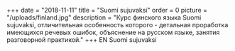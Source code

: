 +++
date = "2018-11-11"
title = "Suomi sujuvaksi"
order = 0
picture = "/uploads/finland.jpg"
description = "Курс финского языка Suomi sujuvaksi, отличительная особенность которого - детальная проработка имеющихся речевых ошибок, объяснение на русском языке, занятия разговорной практикой."
+++
EN
Suomi sujuvaksi
